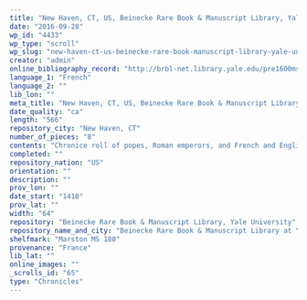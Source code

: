 ```yaml
---
title: "New Haven, CT, US, Beinecke Rare Book & Manuscript Library, Yale University, Marston MS 180"
date: "2016-09-28"
wp_id: "4433"
wp_type: "scroll"
wp_slug: "new-haven-ct-us-beinecke-rare-book-manuscript-library-yale-university-marston-ms-180"
creator: "admin"
online_bibliography_record: "http://brbl-net.library.yale.edu/pre1600ms/docs/pre1600.mars180.htm"
language_1: "French"
language_2: ""
lib_lon: ""
meta_title: "New Haven, CT, US, Beinecke Rare Book & Manuscript Library, Yale University, Marston MS 180"
date_quality: "ca"
length: "566"
repository_city: "New Haven, CT"
number_of_pieces: "8"
contents: "Chronice roll of popes, Roman emperors, and French and English Kings"
completed: ""
repository_nation: "US"
orientation: ""
description: ""
prov_lon: ""
date_start: "1410"
prov_lat: ""
width: "64"
repository: "Beinecke Rare Book & Manuscript Library, Yale University"
repository_name_and_city: "Beinecke Rare Book & Manuscript Library at Yale University, New Haven CT US"
shelfmark: "Marston MS 180"
provenance: "France"
lib_lat: ""
online_images: ""
_scrolls_id: "65"
type: "Chronicles"
---
```



